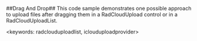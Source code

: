 ##Drag And Drop##
This code sample demonstrates one possible approach to upload files after dragging them in a RadCloudUpload control or in a RadCloudUploadList.

<keywords: radclouduploadlist, iclouduploadprovider>